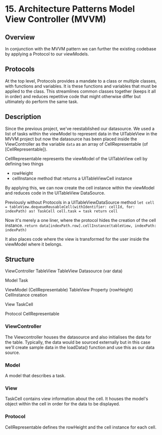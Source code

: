 #  15. Architecture Patterns Model View Controller (MVVM)

## Overview

In conjunction with the MVVM pattern we can further the existing codebase by applying a Protocol to our viewModels. 

## Protocols

At the top level, Protocols provides a mandate to a class or multiple classes, with functions and variables. It is these functions and variables that must be applied to the class. This streamlines common classes together (keeps it all in order) and reduces repetitive code that might otherwise differ but ultimately do perform the same task. 

## Description

Since the previous project, we've reestablished our datasource. We used a list of tasks within the viewModel to represent data in the UITableView in the MVVM project but now the datasource has been placed inside the ViewController as the variable `data` as an array of CellRepresentable (of [CellRepresentable]). 

CellRepresentable represents the viewModel of the UITableView cell by defining two things

- rowHeight
- cellInstance method that returns a UITableViewCell instance

By applying this, we can now create the cell instance within the viewModel and reduces code in the UITableView DataSource.

Previously without Protocols in a UITableViewDataSource method
`let cell = tableView.dequeueReusableCell(withIdentifier: cellId, for: indexPath) as! TaskCell
cell.task = task
return cell`

Now it's merely a one liner, where the protocol hides the creation of the cell instance.
`return data[indexPath.row].cellInstance(tableView, indexPath: indexPath)`

It also places code where the view is transformed for the user inside the viewModel where it belongs.

## Structure

ViewController
    TableView
    TableView Datasource (var data)

Model
    Task
    
ViewModel (CellRepresentable)
    TableView Property (rowHeight)
    CellInstance creation

View
    TaskCell
    
Protocol
    CellRepresentable

### ViewController
The Viewcontroller houses the datasource and also initialises the data for the table. Typically, the data would be sourced externally but in this case we'll create sample data in the loadData() function and use this as our data source.

### Model
A model that describes a task.

### View
TaskCell contains view information about the cell. It houses the model's object within the cell in order for the data to be displayed.

### Protocol
CellRepresentable defines the rowHeight and the cell instance for each cell.
